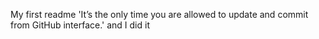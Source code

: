 My first readme
'It’s the only time you are allowed to update and commit from GitHub interface.'
and I did it
